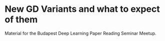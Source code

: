 # New GD Variants and what to expect of them

Material for the Budapest Deep Learning Paper Reading Seminar Meetup.



